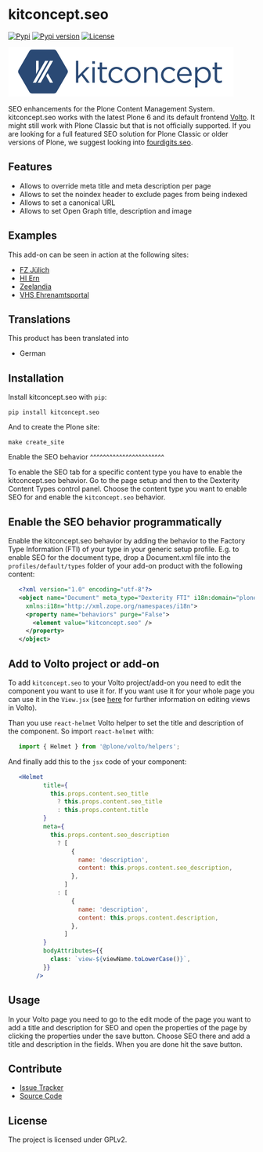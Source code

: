 # kitconcept.seo

[![Pypi](https://img.shields.io/pypi/status/kitconcept.seo.svg)](https://pypi.python.org/pypi/kitconcept.seo/)
[![Pypi version](https://img.shields.io/pypi/v/kitconcept.seo.svg)](https://pypi.python.org/pypi/kitconcept.seo/)
[![License](https://img.shields.io/pypi/l/kitconcept.seo.svg)](https://pypi.python.org/pypi/kitconcept.seo/)

[![kitconcept, GmbH](https://raw.githubusercontent.com/kitconcept/kitconcept.seo/master/kitconcept.png)](https://kitconcept.com/)

SEO enhancements for the Plone Content Management System.
kitconcept.seo works with the latest Plone 6 and its default frontend [Volto](https://github.com/plone/volto).
It might still work with Plone Classic but that is not officially supported.
If you are looking for a full featured SEO solution for Plone Classic or older versions of Plone, we suggest looking into [fourdigits.seo](https://pypi.org/project/fourdigits.seo/).


## Features

- Allows to override meta title and meta description per page
- Allows to set the noindex header to exclude pages from being indexed
- Allows to set a canonical URL
- Allows to set Open Graph title, description and image

## Examples

This add-on can be seen in action at the following sites:

- [FZ Jülich](www.fz-juelich.de)
- [HI Ern](www.hi-ern.de/de)
- [Zeelandia](www.zeelandia.de)
- [VHS Ehrenamtsportal](www.vhs-ehrenamtsportal.de)

## Translations

This product has been translated into

- German

## Installation

Install kitconcept.seo with `pip`:

```shell
pip install kitconcept.seo
```
And to create the Plone site:

```shell
make create_site
```

Enable the SEO behavior
^^^^^^^^^^^^^^^^^^^^^^^

To enable the SEO tab for a specific content type you have to enable the kitconcept.seo behavior.
Go to the page setup and then to the Dexterity Content Types control panel.
Choose the content type you want to enable SEO for and enable the `kitconcept.seo` behavior.

## Enable the SEO behavior programmatically

Enable the kitconcept.seo behavior by adding the behavior to the Factory Type Information (FTI) of your type in your generic setup profile. E.g. to enable SEO for the document type, drop a Document.xml file into the `profiles/default/types` folder of your add-on product with the following content:

```xml
   <?xml version="1.0" encoding="utf-8"?>
   <object name="Document" meta_type="Dexterity FTI" i18n:domain="plone"
     xmlns:i18n="http://xml.zope.org/namespaces/i18n">
     <property name="behaviors" purge="False">
       <element value="kitconcept.seo" />
     </property>
   </object>
```

## Add to Volto project or add-on

To add `kitconcept.seo` to your Volto project/add-on you need to edit the component you want to use it for.
If you want use it for your whole page you can use it in the ``View.jsx`` (see [here](https://6.docs.plone.org/volto/development/customizing-views.html) for further information on editing views in Volto).

Than you use `react-helmet` Volto helper to set the title and description of the component. So import `react-helmet`
with:

```jsx
   import { Helmet } from '@plone/volto/helpers';
```

And finally add this to the `jsx` code of your component:

```jsx
   <Helmet
          title={
            this.props.content.seo_title
              ? this.props.content.seo_title
              : this.props.content.title
          }
          meta={
            this.props.content.seo_description
              ? [
                  {
                    name: 'description',
                    content: this.props.content.seo_description,
                  },
                ]
              : [
                  {
                    name: 'description',
                    content: this.props.content.description,
                  },
                ]
          }
          bodyAttributes={{
            class: `view-${viewName.toLowerCase()}`,
          }}
        />
```

## Usage

In your Volto page you need to go to the edit mode of the page you want to add a title and description for SEO and open the properties of the page by clicking the properties under the save button. Choose SEO there and add a title and description in the fields. When you are done hit the save button.

## Contribute

- [Issue Tracker](https://github.com/collective/kitconcept.seo/issues)
- [Source Code](https://github.com/collective/kitconcept.seo/)

## License

The project is licensed under GPLv2.
